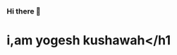 ### Hi there 👋<h1>i,am yogesh kushawah</h1

<!--
**yogeshmasaistudent/yogeshmasaistudent** is a ✨ _special_ ✨ repository because its `README.md` (this file) appears on your GitHub profile.
Here are some ideas to get you started:
<img>https://c8.alamy.com/zooms/9/d2ee0527a72c4c89b002ee9e1572df8d/2bkc4fh.jpg</img>
- 🔭 I’m currently working on ...
- 🌱 I’m currently learning ...
- 👯 I’m looking to collaborate on ...
- 🤔 I’m looking for help with ...
- 💬 Ask me about ...
- 📫 How to reach me: ...
- 😄 Pronouns: ...
- ⚡ Fun fact: ...
-->
